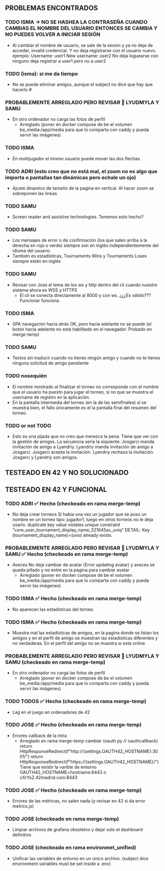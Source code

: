 ## PROBLEMAS ENCONTRADOS

### TODO ISMA -> NO SE HASHEA LA CONTRASEÑA CUANDO CAMBIAS EL NOMBRE DEL USUARIO ENTONCES SE CAMBIA Y NO PUEDES VOLVER A INICIAR SESIÓN
- Al cambiar el nombre de usuario, se sale de la sesion y ya no deja de acceder, invalid credencial. Y no deja registrarse con el usuario nuevo. 
ejemplo:
Username: user1
New username: user2
No deja loguearse con ninguno
deja registrar a user1 pero no a user2

### TODO (isma): si me da tiempo
- No se puede eliminar amigos, aunque el subject no dice que hay que hacerlo # 

### PROBABLEMENTE ARREGLADO PERO REVISAR 🔔 LYUDMYLA Y SAMU
- En otro ordenador no carga las fotos de perfil
    + Arreglado (poner en docker compose de be el volumen be_media:/app/media para que lo comparta con caddy y pueda servir las imágenes)

### TODO ISMA
- En multijugador el mismo usuario puede mover las dos flechas.

### TODO ADRI (esto creo que no está mal, el zoom no es algo que importa o pantallas tan dinámicas pero echale un ojo)
- Ajuste dinamico de tamaño de la pagina en vertical. Al hacer zoom se sobreponen las lineas

### TODO SAMU
- Screen reader and assistive technologies. Tenemos esto hecho?

### TODO SAMU
- Los mensajes de error o de confirmación (los que salen arriba a la derecha en rojo o verde) siempre son en inglés independientemente del idioma del usuario.
- También es estadísticas, Tournaments Wins y Tournaments Loses siempre están en inglés

### TODO SAMU
- Revisar con Jose el tema de los ws y http dentro del cli cuando nuestro sistema ahora es WSS y HTTPS
    + El cli se conecta directamente al 8000 y con ws. ¿¿¿Es válido??? Funcionar funciona. 

### TODO ISMA
- SPA navegación hacia atrás OK, pero hacia adelante no se puede (el botón hacia adelante no está habilitado en el navegador. Probado en merge-temp)

### TODO SAMU
- Textos sin traducir cuando no tienes ningún amigo y cuando no te tienes ninguna solicitud de amigo pendiente

### TODO nosequién
- El nombre mostrado al finalizar el torneo no corresponde con el nombre que el usuario ha puesto para jugar el torneo, si no que se muestra el username de registro en la aplicación.
- En la pantalla intermedia del torneo (en la de las semifinales) sí se muestra bien, el fallo únicamente es el la pantalla final del resumen del torneo.

### TODO or not TODO
- Esto es una pijada que no creo que merezca la pena. Tiene que ver con la gestión de amigos.
La secuencia sería la siquiente:
Josgarci manda invitación de amigo a Lyandriy.
Lyandriy manda invitación de amigo a Josgarci.
Josgarci acepta la invitación.
Lyandriy rechaza la invitación.
Josgarci y Lyandriy son amigos.

## TESTEADO EN 42 Y NO SOLUCIONADO






## TESTEADO EN 42 Y FUNCIONAL

### TODO ADRI ✅ Hecho (checkeado en rama merge-temp)
- No deja crear torneos Si habia una vez un jugador que se puso un nombre en un torneo tipo: jugador1, luego en otros torneos no le deja usarlo.
duplicate key value violates unique constraint "core_user_tournament_display_name_321645ac_uniq"
DETAIL: Key (tournament_display_name)=(uno) already exists.

### PROBABLEMENTE ARREGLADO PERO REVISAR 🔔 LYUDMYLA Y SAMU ✅ Hecho (checkeado en rama merge-temp)
- Aveces No deja cambiar de avatar (Error updating avatar) y aveces se queda pillado y no entre en la pagina para cambiar avatar
    + Arreglado (poner en docker compose de be el volumen be_media:/app/media para que lo comparta con caddy y pueda servir las imágenes)

### TODO ISMA ✅ Hecho (checkeado en rama merge-temp)
- No aparecen las estadisticas del torneo.

### TODO ISMA ✅ Hecho (checkeado en rama merge-temp)
- Muestra mal las estadisticas de amigos, en la pagina donde se listan los amigos y en el perfil de amigo se muestran las estadisticas diferentes y no verdaderas. En el perfil del amigo no se muestra si esta online

### PROBABLEMENTE ARREGLADO PERO REVISAR 🔔 LYUDMYLA Y SAMU (checkeado en rama merge-temp)
- En otro ordenador no carga las fotos de perfil
    + Arreglado (poner en docker compose de be el volumen be_media:/app/media para que lo comparta con caddy y pueda servir las imágenes)

### TODO TODOS ✅ Hecho (checkeado en rama merge-temp)
- Lag en el juego en ordenadores de 42

### TODO JOSE ✅ Hecho (checkeado en rama merge-temp)
- Errores callback de la intra
    + Arreglado en rama merge-temp cambiar
    (oauth.py // oauthcallback)     return HttpResponseRedirect(f"http://{settings.OAUTH42_HOSTNAME}:3001/")
                                    return HttpResponseRedirect(f"https://{settings.OAUTH42_HOSTNAME}/")
    Tiene que existir la varible de entorno OAUTH42_HOSTNAME=hostname:8443 o cXrYsZ.42madrid.com:8443

### TODO JOSE ✅ Hecho (checkeado en rama merge-temp)
- Errores de las métricas, no salen nada (y revisar en 42 si da error metrics.js)

### TODO JOSE (checkeado en rama merge-temp)
- Limpiar archivos de grafana obsoletos y dejar solo el dashboard definitivo 

### TODO JOSE (checkeado en rama environmet_unified)
- Unificar las variables de entorno en un único archivo. (subject dice environment variables must be set inside a .env)

